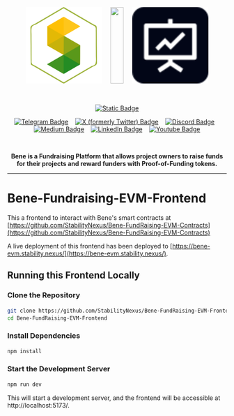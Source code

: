 <!-- Don't delete it -->
<div name="readme-top"></div>

<!-- Organization Logo -->
<div align="center">
  <img alt="Stability Nexus" src="public/orglogo.svg" width="175">
  &nbsp;
  &nbsp;
  <img src="public/plusSign" width="30" height="175" />
  &nbsp;
  &nbsp;
  <img src="public/logo.svg" width="175" />
</div>

&nbsp;

<!-- Organization Name -->
<div align="center">

[![Static Badge](https://img.shields.io/badge/Stability_Nexus-/Bene-228B22?style=for-the-badge&labelColor=FFC517)](https://bene-evm.stability.nexus/)

</div>

<!-- Organization/Project Social Handles -->
<p align="center">
<!-- Telegram -->
<a href="https://t.me/StabilityNexus">
<img src="https://img.shields.io/badge/Telegram-black?style=flat&logo=telegram&logoColor=white&logoSize=auto&color=24A1DE" alt="Telegram Badge"/></a>
&nbsp;&nbsp;
<!-- X (formerly Twitter) -->
<a href="https://x.com/StabilityNexus">
<img src="https://img.shields.io/twitter/follow/StabilityNexus" alt="X (formerly Twitter) Badge"/></a>
&nbsp;&nbsp;
<!-- Discord -->
<a href="https://discord.gg/YzDKeEfWtS">
<img src="https://img.shields.io/discord/995968619034984528?style=flat&logo=discord&logoColor=white&logoSize=auto&label=Discord&labelColor=5865F2&color=57F287" alt="Discord Badge"/></a>
&nbsp;&nbsp;
<!-- Medium -->
<a href="https://news.stability.nexus/">
  <img src="https://img.shields.io/badge/Medium-black?style=flat&logo=medium&logoColor=black&logoSize=auto&color=white" alt="Medium Badge"></a>
&nbsp;&nbsp;
<!-- LinkedIn -->
<a href="https://linkedin.com/company/stability-nexus">
  <img src="https://img.shields.io/badge/LinkedIn-black?style=flat&logo=LinkedIn&logoColor=white&logoSize=auto&color=0A66C2" alt="LinkedIn Badge"></a>
&nbsp;&nbsp;
<!-- Youtube -->
<a href="https://www.youtube.com/@StabilityNexus">
  <img src="https://img.shields.io/youtube/channel/subscribers/UCZOG4YhFQdlGaLugr_e5BKw?style=flat&logo=youtube&logoColor=white&logoSize=auto&labelColor=FF0000&color=FF0000" alt="Youtube Badge"></a>
</p>

&nbsp;

<!-- Project core values and objective -->
<p align="center">
  <strong>
 Bene is a Fundraising Platform that allows project owners to raise funds for their projects and reward funders with Proof-of-Funding tokens.
  </strong>
</p>

---

# Bene-Fundraising-EVM-Frontend

This a frontend to interact with Bene's smart contracts at 
[https://github.com/StabilityNexus/Bene-FundRaising-EVM-Contracts](https://github.com/StabilityNexus/Bene-FundRaising-EVM-Contracts)

A live deployment of this frontend has been deployed to [https://bene-evm.stability.nexus/](https://bene-evm.stability.nexus/).

## Running this Frontend Locally

### Clone the Repository

```bash
git clone https://github.com/StabilityNexus/Bene-FundRaising-EVM-Frontend
cd Bene-FundRaising-EVM-Frontend
```

### Install Dependencies

```bash
npm install

```

### Start the Development Server

```bash
npm run dev
```

This will start a development server, and the frontend will be accessible at http://localhost:5173/.
